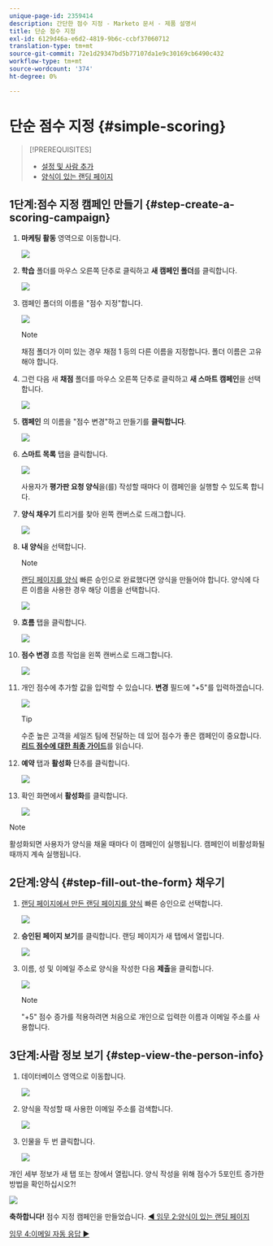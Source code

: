 ```yaml
---
unique-page-id: 2359414
description: 간단한 점수 지정 - Marketo 문서 - 제품 설명서
title: 단순 점수 지정
exl-id: 6129d46a-e6d2-4819-9b6c-ccbf37060712
translation-type: tm+mt
source-git-commit: 72e1d29347bd5b77107da1e9c30169cb6490c432
workflow-type: tm+mt
source-wordcount: '374'
ht-degree: 0%

---
```


# 단순 점수 지정 {#simple-scoring}

>[!PREREQUISITES]
>
>* [설정 및 사람 추가](get-set-up-and-add-a-person.md)
>* [양식이 있는 랜딩 페이지](landing-page-with-a-form.md)


## 1단계:점수 지정 캠페인 만들기 {#step-create-a-scoring-campaign}

1. **마케팅 활동** 영역으로 이동합니다.

   ![](assets/ma-1.png)

1. **학습** 폴더를 마우스 오른쪽 단추로 클릭하고 **새 캠페인 폴더**&#x200B;를 클릭합니다.

   ![](assets/two-2.png)

1. 캠페인 폴더의 이름을 &quot;점수 지정&quot;합니다.

   ![](assets/three-1.png)

   >[!NOTE]
   >
   >채점 폴더가 이미 있는 경우 채점 1 등의 다른 이름을 지정합니다. 폴더 이름은 고유해야 합니다.

1. 그런 다음 새 **채점** 폴더를 마우스 오른쪽 단추로 클릭하고 **새 스마트 캠페인**&#x200B;을 선택합니다.

   ![](assets/four.png)

1. **캠페인** 의 이름을 &quot;점수 변경&quot;하고 만들기를  **클릭합니다**.

   ![](assets/five-1.png)

1. **스마트 목록** 탭을 클릭합니다.

   ![](assets/six-1.png)

   사용자가 **평가판 요청 양식**&#x200B;을(를) 작성할 때마다 이 캠페인을 실행할 수 있도록 합니다.

1. **양식 채우기** 트리거를 찾아 왼쪽 캔버스로 드래그합니다.

   ![](assets/image2014-9-24-11-3a43-3a35.png)

1. **내 양식**&#x200B;을 선택합니다.

   >[!NOTE]
   >
   >[랜딩 페이지를 양식](/help/marketo/getting-started/quick-wins/landing-page-with-a-form.md) 빠른 승인으로 완료했다면 양식을 만들어야 합니다. 양식에 다른 이름을 사용한 경우 해당 이름을 선택합니다.

   ![](assets/image2014-9-24-11-3a44-3a16.png)

1. **흐름** 탭을 클릭합니다.

   ![](assets/image2014-9-24-11-3a44-3a33.png)

1. **점수 변경** 흐름 작업을 왼쪽 캔버스로 드래그합니다.

   ![](assets/image2014-9-24-11-3a44-3a45.png)

1. 개인 점수에 추가할 값을 입력할 수 있습니다. **변경** 필드에 &quot;+5&quot;를 입력하겠습니다.

   ![](assets/eleven-1.png)

   >[!TIP]
   >
   >수준 높은 고객을 세일즈 팀에 전달하는 데 있어 점수가 좋은 캠페인이 중요합니다. [**리드 점수에 대한 최종 가이드**](https://www.marketo.com/definitive-guides/lead-scoring/)를 읽습니다.

1. **예약** 탭과 **활성화** 단추를 클릭합니다.

   ![](assets/twelve-1.png)

1. 확인 화면에서 **활성화**&#x200B;를 클릭합니다.

   ![](assets/thirteen-1.png)

>[!NOTE]
>
>활성화되면 사용자가 양식을 채울 때마다 이 캠페인이 실행됩니다. 캠페인이 비활성화될 때까지 계속 실행됩니다.

## 2단계:양식 {#step-fill-out-the-form} 채우기

1. [랜딩 페이지에서 만든 랜딩 페이지를 양식](/help/marketo/getting-started/quick-wins/landing-page-with-a-form.md) 빠른 승인으로 선택합니다.

   ![](assets/fourteen-1.png)

1. **승인된 페이지 보기**&#x200B;를 클릭합니다. 랜딩 페이지가 새 탭에서 열립니다.

   ![](assets/image2014-9-24-11-3a47-3a51.png)

1. 이름, 성 및 이메일 주소로 양식을 작성한 다음 **제출**&#x200B;을 클릭합니다.

   ![](assets/image2014-9-24-11-3a47-3a59.png)

   >[!NOTE]
   >
   >&quot;+5&quot; 점수 증가를 적용하려면 처음으로 개인으로 입력한 이름과 이메일 주소를 사용합니다.

## 3단계:사람 정보 보기 {#step-view-the-person-info}

1. 데이터베이스 영역으로 이동합니다.

   ![](assets/db-2.png)

1. 양식을 작성할 때 사용한 이메일 주소를 검색합니다.

   ![](assets/eighteen.png)

1. 인물을 두 번 클릭합니다.

   ![](assets/nineteen.png)

개인 세부 정보가 새 탭 또는 창에서 열립니다. 양식 작성을 위해 점수가 5포인트 증가한 방법을 확인하십시오?!

![](assets/twenty.png)

**축하합니다!** 점수 지정 캠페인을 만들었습니다.
[◄ 임무 2:양식이 있는 랜딩 페이지](/help/marketo/getting-started/quick-wins/landing-page-with-a-form.md)

[임무 4:이메일 자동 응답 ►](/help/marketo/getting-started/quick-wins/email-auto-response.md)
